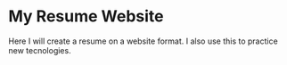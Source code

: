 # My Resume Website
Here I will create a resume on a website format.
I also use this to practice new tecnologies.
